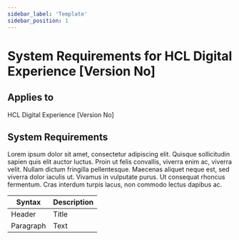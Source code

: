 ```yaml
---
sidebar_label: 'Template'
sidebar_position: 1
---
```


# System Requirements for HCL Digital Experience [Version No]

## Applies to

HCL Digital Experience [Version No]

## System Requirements

Lorem ipsum dolor sit amet, consectetur adipiscing elit. Quisque sollicitudin sapien quis elit auctor luctus. Proin ut felis convallis, viverra enim ac, viverra velit. Nullam dictum fringilla pellentesque. Maecenas aliquet neque est, sed viverra dolor iaculis ut. Vivamus in vulputate purus. Ut consequat rhoncus fermentum. Cras interdum turpis lacus, non commodo lectus dapibus ac.

| **Syntax**  | **Description** |
| ----------- | --------------- |
| Header      | Title           |
| Paragraph   | Text            |
